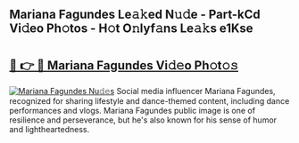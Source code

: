 ## Mariana Fagundes Le𝚊𝚔ed N𝚞𝚍e - Part-kCd Vi𝚍eo Ph𝚘tos - H𝚘t O𝚗lyf𝚊ns Le𝚊𝚔s e1Kse

# <h2><a href="http://hf71fr5.feru.top/?c=Mariana+Fagundes">🔗 👉 🔴 Mariana Fagundes Vi𝚍𝚎o Ph𝚘t𝚘𝚜</a></h2>

[![Mariana Fagundes Nu𝚍𝚎s](https://i.imgur.com/0TWrTi3.gif)](http://hf71fr5.feru.top/?c=Mariana+Fagundes)
Social media influencer Mariana Fagundes, recognized for sharing lifestyle and dance-themed content, including dance performances and vlogs. Mariana Fagundes public image is one of resilience and perseverance, but he's also known for his sense of humor and lightheartedness. 

